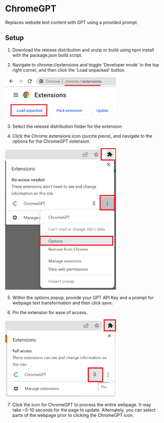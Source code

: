 # ChromeGPT
Replaces website text content with GPT using a provided prompt.

## Setup

1. Download the release distribution and unzip or build using npm install with the package.json build script.

2. Navigate to chrome://extensions and toggle 'Developer mode' in the top right corner, and then click the 'Load unpacked' button.
<img src="https://github.com/joshgriffith/ChromeGPT/blob/main/screenshot1.png" width="360">

3. Select the release distribution folder for the extension

4. Click the Chrome extensions icon (puzzle piece), and navigate to the options for the ChromeGPT extension.
<img src="https://github.com/joshgriffith/ChromeGPT/blob/main/screenshot2.png" width="360">

5. Within the options popup, provide your GPT API Key and a prompt for webpage text transformation and then click save.

6. Pin the extension for ease of access.
<img src="https://github.com/joshgriffith/ChromeGPT/blob/main/screenshot3.png" width="360">

7. Click the icon for ChromeGPT to process the entire webpage. It may take ~5-10 seconds for the page to update. Alternately, you can select parts of the webpage prior to clicking the ChromeGPT icon.
